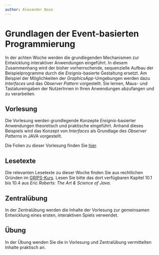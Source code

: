 ```yaml
---
author:	Alexander Bazo
---
```


# Grundlagen der Event-basierten Programmierung

In der achten Woche werden die grundlegenden Mechanismen zur Entwicklung interaktiver Anwendungen eingeführt. In diesem Zusammenhang wird der bisher vorherrschende, sequenzielle Aufbau der Beispielprogramme durch die *Ereignis*-basierte Gestaltung ersetzt. Am Beispiel der Möglichkeiten der *GraphicsApp*-Umgebungen werden dazu *Interfaces* und das *Observer Pattern* vorgestellt. Sie lernen, Maus- und Tastatureingaben der NutzerInnen in Ihren Anwendungen abzufangen und zu verarbeiten. 

## Vorlesung
Die Vorlesung werden grundlegende Konzepte *Ereignis*-basierter Anwendungen theoretisch und praktische eingeführt. Anhand dieses Beispiels wird das Konzept von *Interfaces* als Grundlage des *Observer Patterns* in JAVA vorgestellt. 

Die Folien zu dieser Vorlesung finden Sie [hier](https://regensburger-forscher.de/oop-slides/index.html?slides=08-Interfaces-und-Event-basierte-Programmierung).

## Lesetexte

Die relevanten Lesetexte zu dieser Woche finden Sie aus rechtlichen Gründen im [GRIPS-Kurs](https://elearning.uni-regensburg.de/course/view.php?id=39457#section-0). Lesen Sie bitte das dort verfügbaren Kapitel 10.1 bis 10.4 aus *Eric Roberts: The Art & Science of Java*.

## Zentralübung

In der Zentralübung werden die Inhalte der Vorlesung zur gemeinsamen Entwicklung eines ersten, interaktiven Spiels verwendet.

## Übung

In der Übung wenden Sie die in Vorlesung und Zentralübung vermittelten Inhalte praktisch an. 


